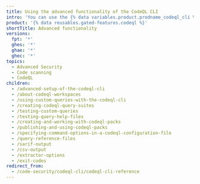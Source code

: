 ```yaml
---
title: Using the advanced functionality of the CodeQL CLI
intro: 'You can use the {% data variables.product.prodname_codeql_cli %} to locally develop, test and run {% data variables.product.prodname_codeql %} queries on software projects.'
product: '{% data reusables.gated-features.codeql %}'
shortTitle: Advanced functionality
versions:
  fpt: '*'
  ghes: '*'
  ghae: '*'
  ghec: '*'
topics:
  - Advanced Security
  - Code scanning
  - CodeQL
children:
  - /advanced-setup-of-the-codeql-cli
  - /about-codeql-workspaces
  - /using-custom-queries-with-the-codeql-cli
  - /creating-codeql-query-suites
  - /testing-custom-queries
  - /testing-query-help-files
  - /creating-and-working-with-codeql-packs
  - /publishing-and-using-codeql-packs
  - /specifying-command-options-in-a-codeql-configuration-file
  - /query-reference-files
  - /sarif-output
  - /csv-output
  - /extractor-options
  - /exit-codes
redirect_from:
  - /code-security/codeql-cli/codeql-cli-reference
---
```


